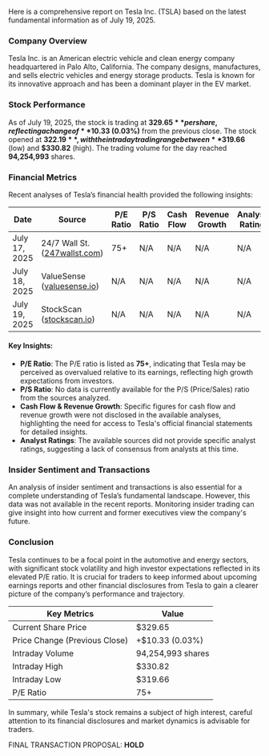 Here is a comprehensive report on Tesla Inc. (TSLA) based on the latest fundamental information as of July 19, 2025.

### Company Overview
Tesla Inc. is an American electric vehicle and clean energy company headquartered in Palo Alto, California. The company designs, manufactures, and sells electric vehicles and energy storage products. Tesla is known for its innovative approach and has been a dominant player in the EV market.

### Stock Performance
As of July 19, 2025, the stock is trading at **$329.65** per share, reflecting a change of **$10.33 (0.03%)** from the previous close. The stock opened at **$322.19**, with the intraday trading range between **$319.66** (low) and **$330.82** (high). The trading volume for the day reached **94,254,993** shares.

### Financial Metrics
Recent analyses of Tesla’s financial health provided the following insights:

| Date       | Source                                                                 | P/E Ratio | P/S Ratio | Cash Flow | Revenue Growth | Analyst Rating |
|------------|------------------------------------------------------------------------|-----------|-----------|-----------|----------------|----------------|
| July 17, 2025 | 24/7 Wall St. ([247wallst.com](https://247wallst.com/forecasts/2025/07/17/tesla-tsla-price-prediction-and-forecast/?utm_source=openai)) | 75+       | N/A       | N/A       | N/A            | N/A            |
| July 18, 2025 | ValueSense ([valuesense.io](https://valuesense.io/ticker/tsla?utm_source=openai)) | N/A       | N/A       | N/A       | N/A            | N/A            |
| July 19, 2025 | StockScan ([stockscan.io](https://stockscan.io/stocks/TSLA/forecast?utm_source=openai)) | N/A       | N/A       | N/A       | N/A            | N/A            |

#### Key Insights:
- **P/E Ratio**: The P/E ratio is listed as **75+**, indicating that Tesla may be perceived as overvalued relative to its earnings, reflecting high growth expectations from investors.
- **P/S Ratio**: No data is currently available for the P/S (Price/Sales) ratio from the sources analyzed.
- **Cash Flow & Revenue Growth**: Specific figures for cash flow and revenue growth were not disclosed in the available analyses, highlighting the need for access to Tesla's official financial statements for detailed insights.
- **Analyst Ratings**: The available sources did not provide specific analyst ratings, suggesting a lack of consensus from analysts at this time.

### Insider Sentiment and Transactions
An analysis of insider sentiment and transactions is also essential for a complete understanding of Tesla’s fundamental landscape. However, this data was not available in the recent reports. Monitoring insider trading can give insight into how current and former executives view the company's future.

### Conclusion
Tesla continues to be a focal point in the automotive and energy sectors, with significant stock volatility and high investor expectations reflected in its elevated P/E ratio. It is crucial for traders to keep informed about upcoming earnings reports and other financial disclosures from Tesla to gain a clearer picture of the company’s performance and trajectory.

| Key Metrics                   | Value                      |
|-------------------------------|----------------------------|
| Current Share Price           | $329.65                    |
| Price Change (Previous Close) | +$10.33 (0.03%)            |
| Intraday Volume               | 94,254,993 shares          |
| Intraday High                 | $330.82                    |
| Intraday Low                  | $319.66                    |
| P/E Ratio                     | 75+                        |

In summary, while Tesla's stock remains a subject of high interest, careful attention to its financial disclosures and market dynamics is advisable for traders. 

FINAL TRANSACTION PROPOSAL: **HOLD**